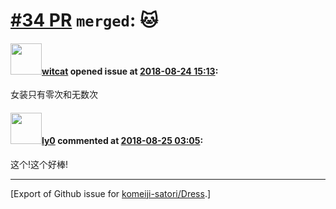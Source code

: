 # [\#34 PR](https://github.com/komeiji-satori/Dress/pull/34) `merged`: 🐱

#### <img src="https://avatars.githubusercontent.com/u/19653028?v=4" width="50">[witcat](https://github.com/witcat) opened issue at [2018-08-24 15:13](https://github.com/komeiji-satori/Dress/pull/34):

女装只有零次和无数次

#### <img src="https://avatars.githubusercontent.com/u/1551736?u=00d567a581d0c0db1e245f85e931667d43283206&v=4" width="50">[ly0](https://github.com/ly0) commented at [2018-08-25 03:05](https://github.com/komeiji-satori/Dress/pull/34#issuecomment-415928807):

这个!这个好棒!


-------------------------------------------------------------------------------



[Export of Github issue for [komeiji-satori/Dress](https://github.com/komeiji-satori/Dress).]
